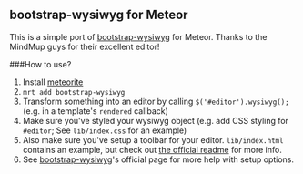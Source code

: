## bootstrap-wysiwyg for Meteor

This is a simple port of [bootstrap-wysiwyg](http://mindmup.github.io/bootstrap-wysiwyg/) for Meteor.  Thanks to the MindMup guys for their excellent editor!

###How to use?

1. Install [meteorite](https://github.com/oortcloud/meteorite)
2. `mrt add bootstrap-wysiwyg`
3. Transform something into an editor by calling `$('#editor').wysiwyg();` (e.g. in a template's `rendered` callback)
4. Make sure you've styled your wysiwyg object (e.g. add CSS styling for `#editor`; See `lib/index.css` for an example)
5. Also make sure you've setup a toolbar for your editor.  `lib/index.html` contains an example, but check out [the official readme](https://github.com/mindmup/bootstrap-wysiwyg/blob/master/README.md#customising-) for more info.
6. See [bootstrap-wysiwyg](http://mindmup.github.io/bootstrap-wysiwyg/)'s official page for more help with setup options.
